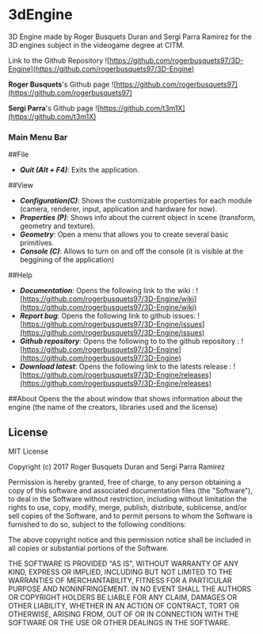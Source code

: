 # 3dEngine
3D Engine made by Roger Busquets Duran and Sergi Parra Ramirez for the 3D engines subject in the videogame degree at CITM.

Link to the Github Repository ![https://github.com/rogerbusquets97/3D-Engine](https://github.com/rogerbusquets97/3D-Engine)

**Roger Busquets**'s Github page ![https://github.com/rogerbusquets97](https://github.com/rogerbusquets97)

**Sergi Parra**'s Github page ![https://github.com/t3m1X](https://github.com/t3m1X)

### Main Menu Bar
##File
* _**Quit (Alt + F4)**_: Exits the application.

##View
* _**Configuration(C)**_: Shows the customizable properties for each module (camera, renderer, input, application and hardware for now).
* _**Properties (P)**_: Shows info about the current object in scene (transform, geometry and texture).
* _**Geometry**_: Open a menu that allows you to create several basic primitives.
* _**Console (C)**_: Allows to turn on and off the console (it is visible at the beggining of the application)

##Help
* _**Documentation**_: Opens the following link to the wiki : ![https://github.com/rogerbusquets97/3D-Engine/wiki](https://github.com/rogerbusquets97/3D-Engine/wiki)
* _**Report bug**_: Opens the following link to github issues: ![https://github.com/rogerbusquets97/3D-Engine/issues](https://github.com/rogerbusquets97/3D-Engine/issues)
* _**Github repository**_: Opens the following to to the github repository : ![https://github.com/rogerbusquets97/3D-Engine](https://github.com/rogerbusquets97/3D-Engine)
* _**Download latest**_: Opens the following link to the latests release : ![https://github.com/rogerbusquets97/3D-Engine/releases](https://github.com/rogerbusquets97/3D-Engine/releases)

##About
Opens the the about window that shows information about the engine (the name of the creators, libraries used and the license)

## License
MIT License

Copyright (c) 2017 Roger Busquets Duran and Sergi Parra Ramirez

Permission is hereby granted, free of charge, to any person obtaining a copy
of this software and associated documentation files (the "Software"), to deal
in the Software without restriction, including without limitation the rights
to use, copy, modify, merge, publish, distribute, sublicense, and/or sell
copies of the Software, and to permit persons to whom the Software is
furnished to do so, subject to the following conditions:

The above copyright notice and this permission notice shall be included in all
copies or substantial portions of the Software.

THE SOFTWARE IS PROVIDED "AS IS", WITHOUT WARRANTY OF ANY KIND, EXPRESS OR
IMPLIED, INCLUDING BUT NOT LIMITED TO THE WARRANTIES OF MERCHANTABILITY,
FITNESS FOR A PARTICULAR PURPOSE AND NONINFRINGEMENT. IN NO EVENT SHALL THE
AUTHORS OR COPYRIGHT HOLDERS BE LIABLE FOR ANY CLAIM, DAMAGES OR OTHER
LIABILITY, WHETHER IN AN ACTION OF CONTRACT, TORT OR OTHERWISE, ARISING FROM,
OUT OF OR IN CONNECTION WITH THE SOFTWARE OR THE USE OR OTHER DEALINGS IN THE
SOFTWARE.
